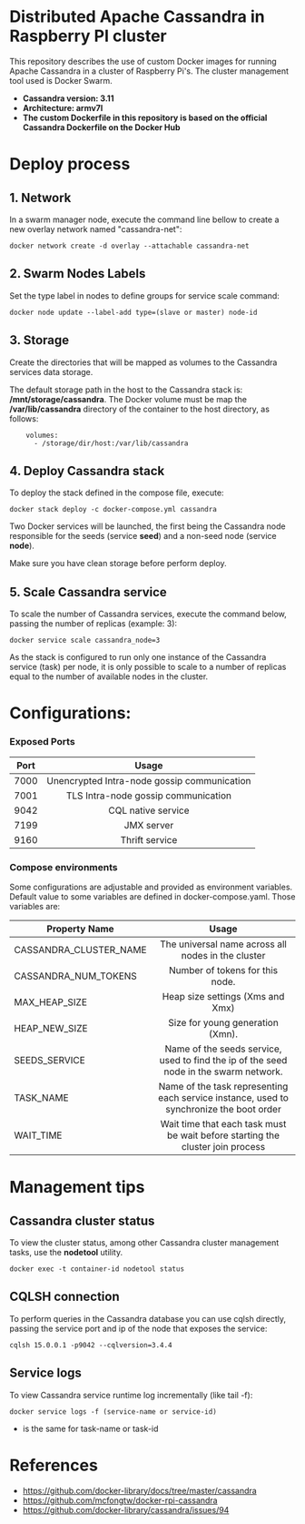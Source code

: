 # Distributed Apache Cassandra in Raspberry PI cluster
This repository describes the use of custom Docker images for running Apache Cassandra in a cluster of Raspberry Pi's. The cluster management tool used is Docker Swarm.

- **Cassandra version: 3.11**
- **Architecture: armv7l**
- **The custom Dockerfile in this repository is based on the official Cassandra Dockerfile on the Docker Hub**

# Deploy process

## 1. Network
In a swarm manager node, execute the command line bellow to create a new overlay network named "cassandra-net":

```
docker network create -d overlay --attachable cassandra-net
```

## 2. Swarm Nodes Labels
Set the type label in nodes to define groups for service scale command:

```
docker node update --label-add type=(slave or master) node-id
```
## 3. Storage
Create the directories that will be mapped as volumes to the Cassandra services data storage.

The default storage path in the host to the Cassandra stack is: **/mnt/storage/cassandra**.
The Docker volume must be map the **/var/lib/cassandra** directory of the container to the host directory, as follows:

```
    volumes:
      - /storage/dir/host:/var/lib/cassandra 
```

## 4. Deploy Cassandra stack
To deploy the stack defined in the compose file, execute:

```
docker stack deploy -c docker-compose.yml cassandra
```

Two Docker services will be launched, the first being the Cassandra node responsible for the seeds (service **seed**) and a non-seed node (service **node**). 

Make sure you have clean storage before perform deploy.

## 5. Scale Cassandra service
To scale the number of Cassandra services, execute the command below, passing the number of replicas (example: 3):
```
docker service scale cassandra_node=3
```
As the stack is configured to run only one instance of the Cassandra service (task) per node, it is only possible to scale to a number of replicas equal to the number of available nodes in the cluster.

# Configurations:

### Exposed Ports
| Port | Usage                                       |
| ---- |:-------------:                              |
| 7000 | Unencrypted Intra-node gossip communication |
| 7001 | TLS Intra-node gossip communication         |
| 9042 | CQL native service                          |
| 7199 | JMX server                                  |
| 9160 | Thrift service                              |

### Compose environments
Some configurations are adjustable and provided as environment variables. Default value to some variables are defined in docker-compose.yaml. Those variables are:

| Property Name               | Usage                                                                                                 |
| ----------------------------|:-------------:                                                                                        |
| CASSANDRA_CLUSTER_NAME      | The universal name across all nodes in the cluster                                                    |
| CASSANDRA_NUM_TOKENS        | Number of tokens for this node.                                                                       |
| MAX_HEAP_SIZE               | Heap size settings (Xms and Xmx)                                                                      |
| HEAP_NEW_SIZE               | Size for young generation (Xmn).                                                                      |
| SEEDS_SERVICE               | Name of the seeds service, used to find the ip of the seed node in the swarm network.                 |
| TASK_NAME                   | Name of the task representing each service instance, used to synchronize the boot order               |
| WAIT_TIME                   | Wait time that each task must be wait before starting the cluster join process                        |


# Management tips

## Cassandra cluster status
To view the cluster status, among other Cassandra cluster management tasks, use the **nodetool** utility.

```
docker exec -t container-id nodetool status
```
## CQLSH connection
To perform queries in the Cassandra database you can use cqlsh directly, passing the service port and ip of the node that exposes the service:

```
cqlsh 15.0.0.1 -p9042 --cqlversion=3.4.4
```

## Service logs

To view Cassandra service runtime log incrementally (like tail -f):

```
docker service logs -f (service-name or service-id)
```
* is the same for task-name or task-id

# References
- https://github.com/docker-library/docs/tree/master/cassandra
- https://github.com/mcfongtw/docker-rpi-cassandra
- https://github.com/docker-library/cassandra/issues/94

